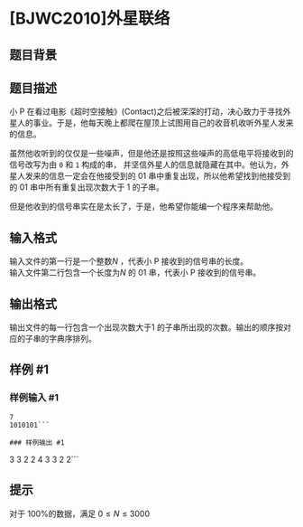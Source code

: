# [BJWC2010]外星联络

## 题目背景



## 题目描述

小 P 在看过电影《超时空接触》(Contact)之后被深深的打动，决心致力于寻找外星人的事业。于是，他每天晚上都爬在屋顶上试图用自己的收音机收听外星人发来的信息。

虽然他收听到的仅仅是一些噪声，但是他还是按照这些噪声的高低电平将接收到的信号改写为由 `0` 和 `1` 构成的串， 并坚信外星人的信息就隐藏在其中。他认为，外星人发来的信息一定会在他接受到的 01 串中重复出现，所以他希望找到他接受到的 01 串中所有重复出现次数大于 $1$ 的子串。

但是他收到的信号串实在是太长了，于是，他希望你能编一个程序来帮助他。

## 输入格式

输入文件的第一行是一个整数$N$ ，代表小 P 接收到的信号串的长度。  
输入文件第二行包含一个长度为$N$ 的 01 串，代表小 P 接收到的信号串。

## 输出格式

输出文件的每一行包含一个出现次数大于$1$ 的子串所出现的次数。输出的顺序按对应的子串的字典序排列。

## 样例 #1

### 样例输入 #1
```
7
1010101```

### 样例输出 #1

```
3
3
2
2
4
3
3
2
2```

## 提示

对于 100%的数据，满足 $0 \le N \le 3000$
